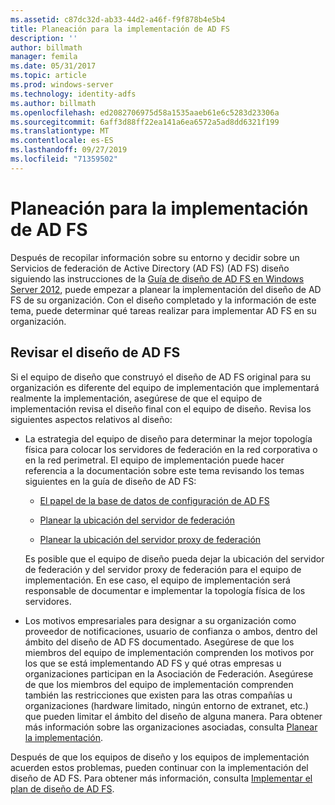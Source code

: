 ```yaml
---
ms.assetid: c87dc32d-ab33-44d2-a46f-f9f878b4e5b4
title: Planeación para la implementación de AD FS
description: ''
author: billmath
manager: femila
ms.date: 05/31/2017
ms.topic: article
ms.prod: windows-server
ms.technology: identity-adfs
ms.author: billmath
ms.openlocfilehash: ed2082706975d58a1535aaeb61e6c5283d23306a
ms.sourcegitcommit: 6aff3d88ff22ea141a6ea6572a5ad8dd6321f199
ms.translationtype: MT
ms.contentlocale: es-ES
ms.lasthandoff: 09/27/2019
ms.locfileid: "71359502"
---
```

# <a name="planning-to-deploy-ad-fs"></a>Planeación para la implementación de AD FS


Después de recopilar información sobre su entorno y decidir sobre un Servicios de federación de Active Directory (AD FS) \(AD FS\) diseño siguiendo las instrucciones de la [Guía de diseño de AD FS en Windows Server 2012](https://technet.microsoft.com/library/dd807036.aspx), puede empezar a planear la implementación del diseño de AD FS de su organización. Con el diseño completado y la información de este tema, puede determinar qué tareas realizar para implementar AD FS en su organización.  
  
## <a name="reviewing-your-ad-fs-design"></a>Revisar el diseño de AD FS  
Si el equipo de diseño que construyó el diseño de AD FS original para su organización es diferente del equipo de implementación que implementará realmente la implementación, asegúrese de que el equipo de implementación revisa el diseño final con el equipo de diseño. Revisa los siguientes aspectos relativos al diseño:  
  
-   La estrategia del equipo de diseño para determinar la mejor topología física para colocar los servidores de federación en la red corporativa o en la red perimetral. El equipo de implementación puede hacer referencia a la documentación sobre este tema revisando los temas siguientes en la guía de diseño de AD FS:  
  
    -   [El papel de la base de datos de configuración de AD FS](../../ad-fs/technical-reference/The-Role-of-the-AD-FS-Configuration-Database.md)  
  
    -   [Planear la ubicación del servidor de federación](https://technet.microsoft.com/library/dd807069.aspx)  
  
    -   [Planear la ubicación del servidor proxy de federación](https://technet.microsoft.com/library/dd807130.aspx)  
  
    Es posible que el equipo de diseño pueda dejar la ubicación del servidor de federación y del servidor proxy de federación para el equipo de implementación. En ese caso, el equipo de implementación será responsable de documentar e implementar la topología física de los servidores.  
  
-   Los motivos empresariales para designar a su organización como proveedor de notificaciones, usuario de confianza o ambos, dentro del ámbito del diseño de AD FS documentado. Asegúrese de que los miembros del equipo de implementación comprenden los motivos por los que se está implementando AD FS y qué otras empresas u organizaciones participan en la Asociación de Federación. Asegúrese de que los miembros del equipo de implementación comprenden también las restricciones que existen para las otras compañías u organizaciones \(hardware limitado, ningún entorno de extranet, etc.\) que pueden limitar el ámbito del diseño de alguna manera. Para obtener más información sobre las organizaciones asociadas, consulta [Planear la implementación](https://technet.microsoft.com/library/dd807083.aspx).  
  
Después de que los equipos de diseño y los equipos de implementación acuerden estos problemas, pueden continuar con la implementación del diseño de AD FS. Para obtener más información, consulta [Implementar el plan de diseño de AD FS](Implementing-Your-AD-FS-Design-Plan.md).  

